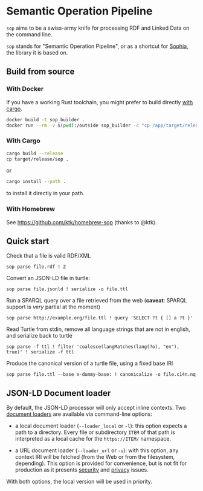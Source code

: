 Semantic Operation Pipeline
===========================

`sop` aims to be a swiss-army knife for processing RDF and Linked Data on the command line.

`sop` stands for "Semantic Operation Pipeline",
or as a shortcut for [Sophia](https://github.com/pchampin/sophia_rs),
the library it is based on.

## Build from source

### With Docker

If you have a working Rust toolchain, you might prefer to build directly [with cargo](#with_cargo).

```bash
docker build -t sop_builder .
docker run --rm -v $(pwd):/outside sop_builder -c "cp /app/target/release/sop /outside"
```

### With Cargo

```bash
cargo build --release
cp target/release/sop .
```

or

```bash
cargo install --path .
```
to install it directly in your path.

### With Homebrew

See https://github.com/ktk/homebrew-sop (thanks to @ktk).


## Quick start

Check that a file is valid RDF/XML
```
sop parse file.rdf ! Z
```

Convert an JSON-LD file in turtle:
```
sop parse file.jsonld ! serialize -o file.ttl
```

Run a SPARQL query over a file retrieved from the web
(**caveat**: SPARQL support is *very* partial at the moment)
```
sop parse http://example.org/file.ttl ! query 'SELECT ?t { [] a ?t }'
```

Read Turtle from stdin, remove all language strings that are not in english, and serialize back to turtle
```
sop parse -f ttl ! filter 'coalesce(langMatches(lang(?o), "en"), true)' ! serialize -f ttl
```

Produce the canonical version of a turtle file, using a fixed base IRI
```
sop parse file.ttl --base x-dummy-base: ! canonicalize -o file.c14n.nq
```

## JSON-LD Document loader

By default, the JSON-LD processor will only accept inline contexts.
Two [document loaders](https://www.w3.org/TR/json-ld11-api/#remote-document-and-context-retrieval)
are available via command-line options:

* a local document loader (`--loader_local` or `-l`):
  this option expects a path to a directory.
  Every file or subdirectory `ITEM` of that path is interpreted as a local cache for the
  `https://ITEM/` namespace.

* a URL document loader (`--loader_url` or `-u`):
  with this option, any context IRI will be fetched
  (from the Web or from the filesystem, depending).
  This option is provided for convenience,
  but is not fit for production as it presents
  [security](https://www.w3.org/TR/json-ld11/#iana-security)
  and [privacy](https://www.w3.org/TR/json-ld11/#privacy) issues.

With both options, the local version will be used in priority.
